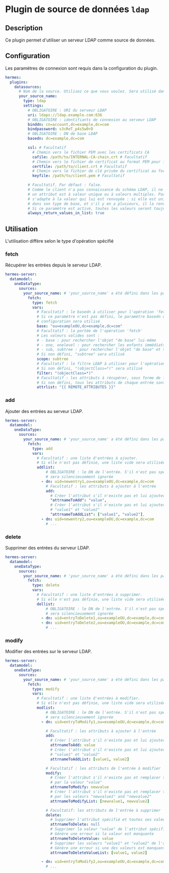 <!--
Hermes : Change Data Capture (CDC) tool from any source(s) to any target
Copyright (C) 2024 INSA Strasbourg

This file is part of Hermes.

Hermes is free software: you can redistribute it and/or modify
it under the terms of the GNU General Public License as published by
the Free Software Foundation, either version 3 of the License, or
(at your option) any later version.

Hermes is distributed in the hope that it will be useful,
but WITHOUT ANY WARRANTY; without even the implied warranty of
MERCHANTABILITY or FITNESS FOR A PARTICULAR PURPOSE. See the
GNU General Public License for more details.

You should have received a copy of the GNU General Public License
along with Hermes. If not, see <https://www.gnu.org/licenses/>.
-->

# Plugin de source de données `ldap`

## Description

Ce plugin permet d'utiliser un serveur LDAP comme source de données.

## Configuration

Les paramètres de connexion sont requis dans la configuration du plugin.

```yaml
hermes:
  plugins:
    datasources:
      # Nom de la source. Utilisez ce que vous voulez. Sera utilisé dans le modèle de données
      your_source_name:
        type: ldap
        settings:
          # OBLIGATOIRE : URI du serveur LDAP
          uri: ldaps://ldap.example.com:636
          # OBLIGATOIRE : identifiants de connexion au serveur LDAP
          binddn: cn=account,dc=example,dc=com
          bindpassword: s3cReT_p4s5w0rD
          # OBLIGATOIRE : DN de base LDAP
          basedn: dc=example,dc=com

          ssl: # Facultatif
            # Chemin vers le fichier PEM avec les certificats CA
            cafile: /path/to/INTERNAL-CA-chain.crt # Facultatif
            # Chemin vers le fichier de certificat au format PEM pour l'authentification du certificat client, nécessite de définir keyfile
            certfile: /path/to/client.crt # Facultatif
            # Chemin vers le fichier de clé privée du certificat au format PEM pour l'authentification du certificat client, nécessite de définir certfile
            keyfile: /path/to/client.pem # Facultatif

          # Facultatif. Par défaut : false.
          # Comme le client n'a pas connaissance du schéma LDAP, il ne peut pas savoir si
          # un attribut est à valeur unique ou à valeurs multiples. Par défaut, il
          # s'adapte à la valeur qui lui est renvoyée : si elle est unique, il la renverra
          # dans son type de base, et s'il y en a plusieurs, il la renverra sous forme de liste.
          # Si ce paramètre est activé, toutes les valeurs seront toujours renvoyées dans une liste.
          always_return_values_in_list: true
```

## Utilisation

L'utilisation diffère selon le type d'opération spécifié

### fetch

Récupérer les entrées depuis le serveur LDAP.

```yaml
hermes-server:
  datamodel:
    oneDataType:
      sources:
        your_source_name: # 'your_source_name' a été défini dans les paramètres du plugin
          fetch:
            type: fetch
            vars:
              # Facultatif : le basedn à utiliser pour l'opération 'fetch'.
              # Si ce paramètre n'est pas défini, le paramètre basedn de la
              # configuration sera utilisé
              base: "ou=exampleOU,dc=example,dc=com"
              # Facultatif : la portée de l'opération 'fetch'
              # Les valeurs valides sont :
              # - base : pour rechercher l'objet "de base" lui-même
              # - one, onelevel : pour rechercher les enfants immédiats de l'objet "de base"
              # - sub, subtree : pour rechercher l'objet "de base" et tous ses descendants
              # Si non défini, "subtree" sera utilisé
              scope: subtree
              # Facultatif : le filtre LDAP à utiliser pour l'opération 'fetch'
              # Si non défini, "(objectClass=*)" sera utilisé
              filter: "(objectClass=*)"
              # Facultatif : les attributs à récupérer, sous forme de liste de chaînes
              # Si non défini, tous les attributs de chaque entrée sont renvoyés
              attrlist: "{{ REMOTE_ATTRIBUTES }}"
```

### add

Ajouter des entrées au serveur LDAP.

```yaml
hermes-server:
  datamodel:
    oneDataType:
      sources:
        your_source_name: # 'your_source_name' a été défini dans les paramètres du plugin
          fetch:
            type: add
            vars:
              # Facultatif : une liste d'entrées à ajouter.
              # Si elle n'est pas définie, une liste vide sera utilisée (et rien ne sera ajouté)
              addlist:
                  # OBLIGATOIRE : le DN de l'entrée. S'il n'est pas spécifié, l'entrée
                  # sera silencieusement ignorée
                - dn: uid=newentry1,ou=exampleOU,dc=example,dc=com
                  # Facultatif : les attributs à ajouter à l'entrée
                  add:
                    # Créer l'attribut s'il n'existe pas et lui ajouter la valeur "value"
                    "attrnameToAdd": "value",
                    # Créer l'attribut s'il n'existe pas et lui ajouter les valeurs
                    # "value1" et "value2"
                    "attrnameToAddList": ["value1", "value2"],
                - dn: uid=newentry2,ou=exampleOU,dc=example,dc=com
                  # ...
```

### delete

Supprimer des entrées du serveur LDAP.

```yaml
hermes-server:
  datamodel:
    oneDataType:
      sources:
        your_source_name: # 'your_source_name' a été défini dans les paramètres du plugin
          fetch:
            type: delete
            vars:
              # Facultatif : une liste d'entrées à supprimer.
              # Si elle n'est pas définie, une liste vide sera utilisée (et rien ne sera supprimé)
              dellist:
                  # OBLIGATOIRE : le DN de l'entrée. S'il n'est pas spécifié, l'entrée
                  # sera silencieusement ignorée
                - dn: uid=entryToDelete1,ou=exampleOU,dc=example,dc=com
                - dn: uid=entryToDelete2,ou=exampleOU,dc=example,dc=com
                  # ...
```

### modify

Modifier des entrées sur le serveur LDAP.

```yaml
hermes-server:
  datamodel:
    oneDataType:
      sources:
        your_source_name: # 'your_source_name' a été défini dans les paramètres du plugin
          fetch:
            type: modify
            vars:
              # Facultatif : une liste d'entrées à modifier.
              # Si elle n'est pas définie, une liste vide sera utilisée (et rien ne sera modifié)
              modlist:
                  # OBLIGATOIRE : le DN de l'entrée. S'il n'est pas spécifié, l'entrée
                  # sera silencieusement ignorée
                - dn: uid=entryToModify1,ou=exampleOU,dc=example,dc=com

                  # Facultatif : les attributs à ajouter à l'entrée
                  add:
                    # Créer l'attribut s'il n'existe pas et lui ajouter la valeur "value"
                    attrnameToAdd: value
                    # Créer l'attribut s'il n'existe pas et lui ajouter les valeurs
                    # "value1" et "value2"
                    attrnameToAddList: [value1, value2]

                  # Facultatif : les attributs de l'entrée à modifier
                  modify:
                    # Créer l'attribut s'il n'existe pas et remplacer toutes ses valeurs
                    # par la valeur "value"
                    attrnameToModify: newvalue
                    # Créer l'attribut s'il n'existe pas et remplacer toutes ses valeurs
                    # par les valeurs "newvalue1" and "newvalue2"
                    attrnameToModifyList: [newvalue1, newvalue2]

                  # Facultatif: les attributs de l'entrée à supprimer
                  delete:
                    # Supprimer l'attribut spécifié et toutes ses valeurs
                    attrnameToDelete: null
                    # Supprimer la valeur "value" de l'attribut spécifié.
                    # Génère une erreur si la valeur est manquante
                    attrnameToDeleteValue: value
                    # Supprimer les valeurs "value1" et "value2" de l'attribut spécifié.
                    # Génère une erreur si une des valeurs est manquante
                    attrnameToDeleteValueList: [value1, value2]

                - dn: uid=entryToModify2,ou=exampleOU,dc=example,dc=com
                  # ...
```
